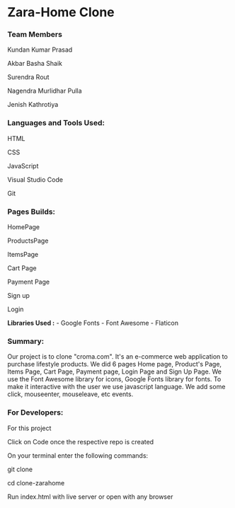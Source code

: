 # Zara-Home Clone

<h3>Team Members</h3>
<p>Kundan Kumar Prasad</p>
<p>Akbar Basha Shaik</p>
<p>Surendra Rout</p>
<p>Nagendra Murlidhar Pulla</p>
<p>Jenish Kathrotiya</p>

<h3>Languages and Tools Used:</h3>
<p>HTML</p>
<p>CSS</p>
<p>JavaScript</p>
<p>Visual Studio Code</p>
<p>Git</p>

<h3>Pages Builds:</h3>
<p>HomePage</p>
<p>ProductsPage</p>
<p>ItemsPage</p>
<p>Cart Page</p>
<p>Payment Page</p>
<p>Sign up</p>
<p>Login</p>
 <p> <strong>Libraries Used :</strong>
   - Google Fonts - Font Awesome - Flaticon</p>

<h3>Summary:</h3>
<p>Our project is to clone "croma.com". It's an e-commerce web application to purchase lifestyle products. We did 6 pages Home page, Product's Page, Items Page, Cart Page, Payment page, Login Page and Sign Up Page. We use the Font Awesome library for icons, Google Fonts library for fonts. To make it interactive with the user we use javascript language. We add some click, mouseenter, mouseleave, etc events.</p>

<h3>For Developers:</h3>
<p>For this project</p>
<p>Click on Code once the respective repo is created</p>
<p>On your terminal enter the following commands:</p>
<p>git clone <https link></p>
<p>cd clone-zarahome</p>
<p>Run index.html with live server or open with any browser</p>
